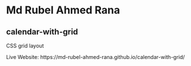 # Md Rubel Ahmed Rana
## calendar-with-grid
<p>CSS grid layout</p>
Live Website: https://md-rubel-ahmed-rana.github.io/calendar-with-grid/

